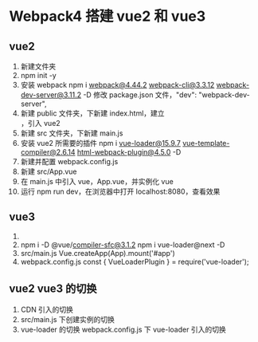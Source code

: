 # Webpack4 搭建 vue2 和 vue3

## vue2

1. 新建文件夹
2. npm init -y
3. 安装 webpack
   npm i webpack@4.44.2 webpack-cli@3.3.12 webpack-dev-server@3.11.2 -D
   修改 package.json 文件，"dev": "webpack-dev-server",
4. 新建 public 文件夹，下新建 index.html，建立<div id="app"></div>，引入 vue2
5. 新建 src 文件夹，下新建 main.js
6. 安装 vue2 所需要的插件
   npm i vue-loader@15.9.7 vue-template-compiler@2.6.14 html-webpack-plugin@4.5.0 -D
7. 新建并配置 webpack.config.js
8. 新建 src/App.vue
9. 在 main.js 中引入 vue，App.vue，并实例化 vue
10. 运行 npm run dev，在浏览器中打开 localhost:8080，查看效果

## vue3

1. <script src="https://cdn.jsdelivr.net/npm/vue@3.1.2/dist/vue.global.js"></script>
2. npm i -D @vue/compiler-sfc@3.1.2
   npm i vue-loader@next -D
3. src/main.js
   Vue.createApp(App).mount('#app')
4. webpack.config.js
   const { VueLoaderPlugin } = require('vue-loader');

## vue2 vue3 的切换

1. CDN 引入的切换
2. src/main.js 下创建实例的切换
3. vue-loader 的切换
   webpack.config.js 下 vue-loader 引入的切换
